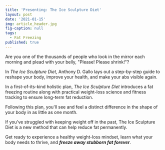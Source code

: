 ```yaml
---
title: 'Presenting: The Ice Sculpture Diet'
layout: post
date: '2021-01-15'
img: article_header.jpg
fig-caption: null
tags:
  - Fat Freezing
published: true
---
```


Are you one of the thousands of people who look in the mirror each morning and plead with your belly, "Please! Please shrink!"?  

 

In <em>The Ice Sculpture Diet</em>, Anthony D. Gallo lays out a step-by-step guide to reshape your body, improve your health, and make your abs visible again.  

 

In a first-of-its-kind holistic plan, _The Ice Sculpture Diet_ introduces a fat freezing routine along with practical weight-loss science and fitness tracking to ensure long-term fat reduction.  

 

Following this plan, you'll see and feel a distinct difference in the shape of your body in as little as one month.  

 

If you’ve struggled with keeping weight off in the past, The Ice Sculpture Diet is a new method that can help reduce fat permanently.   

 

Get ready to experience a healthy weight-loss mindset, learn what your body needs to thrive, and **_freeze away stubborn fat forever_**.   